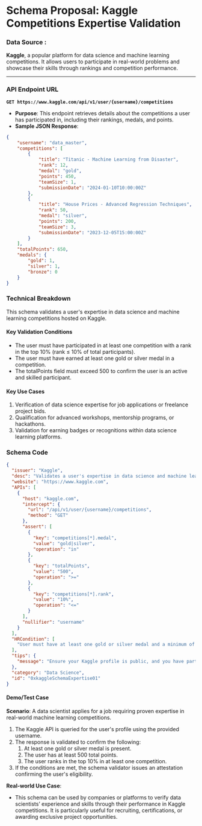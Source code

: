 
# **Schema Proposal: Kaggle Competitions Expertise Validation**


### **Data Source :**  
**Kaggle**, a popular platform for data science and machine learning competitions. It allows users to participate in real-world problems and showcase their skills through rankings and competition performance.

---

### **API Endpoint URL**  
**`GET https://www.kaggle.com/api/v1/user/{username}/competitions`**  
- **Purpose**: This endpoint retrieves details about the competitions a user has participated in, including their rankings, medals, and points.  
- **Sample JSON Response**:
```json
{
    "username": "data_master",
    "competitions": [
        {
            "title": "Titanic - Machine Learning from Disaster",
            "rank": 12,
            "medal": "gold",
            "points": 450,
            "teamSize": 1,
            "submissionDate": "2024-01-10T10:00:00Z"
        },
        {
            "title": "House Prices - Advanced Regression Techniques",
            "rank": 50,
            "medal": "silver",
            "points": 200,
            "teamSize": 3,
            "submissionDate": "2023-12-05T15:00:00Z"
        }
    ],
    "totalPoints": 650,
    "medals": {
        "gold": 1,
        "silver": 1,
        "bronze": 0
    }
}

```


### **Technical Breakdown**  
This schema validates a user's expertise in data science and machine learning competitions hosted on Kaggle.


#### **Key Validation Conditions**  
- The user must have participated in at least one competition with a rank in the top 10% (rank ≤ 10% of total participants).  
- The user must have earned at least one gold or silver medal in a competition.  
- The totalPoints field must exceed 500 to confirm the user is an active and skilled participant.



#### **Key Use Cases**  
1. Verification of data science expertise for job applications or freelance project bids. 
2. Qualification for advanced workshops, mentorship programs, or hackathons.
3. Validation for earning badges or recognitions within data science learning platforms.

### **Schema Code**

```json
{
  "issuer": "Kaggle",
  "desc": "Validates a user's expertise in data science and machine learning competitions.",
  "website": "https://www.kaggle.com",
  "APIs": [
    {
      "host": "kaggle.com",
      "intercept": {
        "url": "/api/v1/user/{username}/competitions",
        "method": "GET"
      },
      "assert": [
        {
          "key": "competitions[*].medal",
          "value": "gold|silver",
          "operation": "in"
        },
        {
          "key": "totalPoints",
          "value": "500",
          "operation": ">="
        },
        {
          "key": "competitions[*].rank",
          "value": "10%",
          "operation": "<="
        }
      ],
      "nullifier": "username"
    }
  ],
  "HRCondition": [
    "User must have at least one gold or silver medal and a minimum of 500 total points in Kaggle competitions."
  ],
  "tips": {
    "message": "Ensure your Kaggle profile is public, and you have participated in competitions to meet the validation criteria."
  },
  "category": "Data Science",
  "id": "0xkaggleSchemaExpertise01"
}


```

#### **Demo/Test Case**

**Scenario**: A data scientist applies for a job requiring proven expertise in real-world machine learning competitions.

1. The Kaggle API is queried for the user's profile using the provided username.
2. The response is validated to confirm the following:
    1. At least one gold or silver medal is present.
    2. The user has at least 500 total points.
    3. The user ranks in the top 10% in at least one competition.
3.  If the conditions are met, the schema validator issues an attestation confirming the user's eligibility.

**Real-world Use Case**:

- This schema can be used by companies or platforms to verify data scientists’ experience and skills through their performance in Kaggle competitions. It is particularly useful for recruiting, certifications, or awarding exclusive project opportunities.




